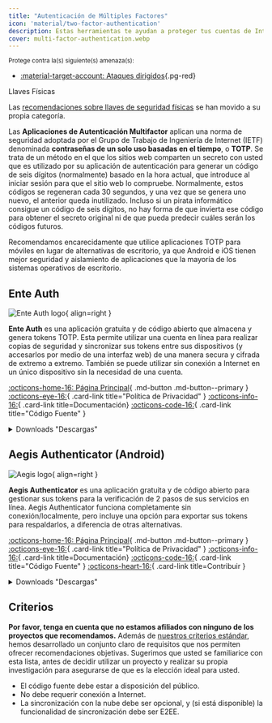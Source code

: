 ```yaml
---
title: "Autenticación de Múltiples Factores"
icon: 'material/two-factor-authentication'
description: Estas herramientas te ayudan a proteger tus cuentas de Internet con la autenticación multifactor sin enviar tus secretos a terceros.
cover: multi-factor-authentication.webp
---
```


<small>Protege contra la(s) siguiente(s) amenaza(s):</small>

- [:material-target-account: Ataques dirigidos](basics/common-threats.md#attacks-against-specific-individuals ""){.pg-red}

<div class="admonition note" markdown>
<p class="admonition-title">Llaves Físicas</p>

Las [recomendaciones sobre llaves de seguridad físicas](security-keys.md) se han movido a su propia categoría.

</div>

Las **Aplicaciones de Autenticación Multifactor** aplican una norma de seguridad adoptada por el Grupo de Trabajo de Ingeniería de Internet (IETF) denominada **contraseñas de un solo uso basadas en el tiempo**, o **TOTP**. Se trata de un método en el que los sitios web comparten un secreto con usted que es utilizado por su aplicación de autenticación para generar un código de seis dígitos (normalmente) basado en la hora actual, que introduce al iniciar sesión para que el sitio web lo compruebe. Normalmente, estos códigos se regeneran cada 30 segundos, y una vez que se genera uno nuevo, el anterior queda inutilizado. Incluso si un pirata informático consigue un código de seis dígitos, no hay forma de que invierta ese código para obtener el secreto original ni de que pueda predecir cuáles serán los códigos futuros.

Recomendamos encarecidamente que utilice aplicaciones TOTP para móviles en lugar de alternativas de escritorio, ya que Android e iOS tienen mejor seguridad y aislamiento de aplicaciones que la mayoría de los sistemas operativos de escritorio.

## Ente Auth

<div class="admonition recommendation" markdown>

![Ente Auth logo](assets/img/multi-factor-authentication/ente-auth.svg){ align=right }

**Ente Auth** es una aplicación gratuita y de código abierto que almacena y genera tokens TOTP. Esta permite utilizar una cuenta en línea para realizar copias de seguridad y sincronizar sus tokens entre sus dispositivos (y accesarlos por medio de una interfaz web) de una manera secura y cifrada de extremo a extremo. También se puede utilizar sin conexión a Internet en un único dispositivo sin la necesidad de una cuenta.

[:octicons-home-16: Página Principal](https://ente.io/auth){ .md-button .md-button--primary }
[:octicons-eye-16:](https://ente.io/privacy){ .card-link title="Política de Privacidad" }
[:octicons-info-16:](https://help.ente.io/auth){ .card-link title=Documentación}
[:octicons-code-16:](https://github.com/ente-io/ente/tree/main/auth#readme){ .card-link title="Código Fuente" }

<details class="downloads" markdown>
<summary>Downloads "Descargas"</summary>

- [:simple-googleplay: Google Play](https://play.google.com/store/apps/details?id=io.ente.auth)
- [:simple-appstore: App Store](https://apps.apple.com/app/id6444121398)
- [:simple-github: GitHub](https://github.com/ente-io/ente/releases?q=auth)
- [:octicons-globe-16: Web](https://auth.ente.io)

</details>

</div>

## Aegis Authenticator (Android)

<div class="admonition recommendation" markdown>

![Aegis logo](assets/img/multi-factor-authentication/aegis.png){ align=right }

**Aegis Authenticator** es una aplicación gratuita y de código abierto para gestionar sus tokens para la verificación de 2 pasos de sus servicios en línea. Aegis Authenticator funciona completamente sin conexión/localmente, pero incluye una opción para exportar sus tokens para respaldarlos, a diferencia de otras alternativas.

[:octicons-home-16: Página Principal](https://getaegis.app){ .md-button .md-button--primary }
[:octicons-eye-16:](https://getaegis.app/aegis/privacy.html){ .card-link title="Política de Privacidad" }
[:octicons-info-16:](https://github.com/beemdevelopment/Aegis/wiki){ .card-link title=Documentación}
[:octicons-code-16:](https://github.com/beemdevelopment/Aegis){ .card-link title="Código Fuente" }
[:octicons-heart-16:](https://buymeacoffee.com/beemdevelopment){ .card-link title=Contribuir }

<details class="downloads" markdown>
<summary>Downloads "Descargas"</summary>

- [:simple-googleplay: Google Play](https://play.google.com/store/apps/details?id=com.beemdevelopment.aegis)
- [:simple-github: GitHub](https://github.com/beemdevelopment/Aegis/releases)

</details>

</div>

<!-- markdownlint-disable-next-line -->
## Criterios

**Por favor, tenga en cuenta que no estamos afiliados con ninguno de los proyectos que recomendamos.** Además de [nuestros criterios estándar](about/criteria.md), hemos desarrollado un conjunto claro de requisitos que nos permiten ofrecer recomendaciones objetivas. Sugerimos que usted se familiarice con esta lista, antes de decidir utilizar un proyecto y realizar su propia investigación para asegurarse de que es la elección ideal para usted.

- El código fuente debe estar a disposición del público.
- No debe requerir conexión a Internet.
- La sincronización con la nube debe ser opcional, y (si está disponible) la funcionalidad de sincronización debe ser E2EE.
